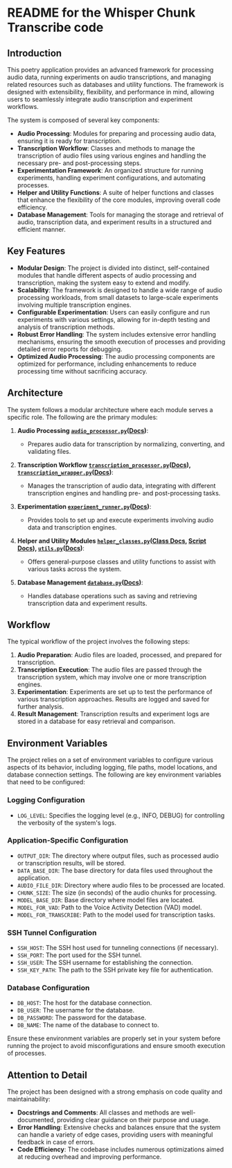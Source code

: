 # README for the Whisper Chunk Transcribe code

## Introduction

This poetry application provides an advanced framework for processing audio data, running experiments on audio transcriptions, and managing related resources such as databases and utility functions. The framework is designed with extensibility, flexibility, and performance in mind, allowing users to seamlessly integrate audio transcription and experiment workflows.

The system is composed of several key components:

- **Audio Processing**: Modules for preparing and processing audio data, ensuring it is ready for transcription.
- **Transcription Workflow**: Classes and methods to manage the transcription of audio files using various engines and handling the necessary pre- and post-processing steps.
- **Experimentation Framework**: An organized structure for running experiments, handling experiment configurations, and automating processes.
- **Helper and Utility Functions**: A suite of helper functions and classes that enhance the flexibility of the core modules, improving overall code efficiency.
- **Database Management**: Tools for managing the storage and retrieval of audio, transcription data, and experiment results in a structured and efficient manner.

## Key Features

- **Modular Design**: The project is divided into distinct, self-contained modules that handle different aspects of audio processing and transcription, making the system easy to extend and modify.
- **Scalability**: The framework is designed to handle a wide range of audio processing workloads, from small datasets to large-scale experiments involving multiple transcription engines.
- **Configurable Experimentation**: Users can easily configure and run experiments with various settings, allowing for in-depth testing and analysis of transcription methods.
- **Robust Error Handling**: The system includes extensive error handling mechanisms, ensuring the smooth execution of processes and providing detailed error reports for debugging.
- **Optimized Audio Processing**: The audio processing components are optimized for performance, including enhancements to reduce processing time without sacrificing accuracy.

## Architecture

The system follows a modular architecture where each module serves a specific role. The following are the primary modules:

1. **Audio Processing [`audio_processor.py`](/whisper_chunk_transcribe/whisper_chunk_transcribe/audio_processor.py)([Docs](/whisper_chunk_transcribe/docs/audio_processor.md))**:

   - Prepares audio data for transcription by normalizing, converting, and validating files.
   
2. **Transcription Workflow [`transcription_processor.py`](/whisper_chunk_transcribe/whisper_chunk_transcribe/transcription_processor.py)([Docs](/whisper_chunk_transcribe/docs/transcription_processor.md)), [`transcription_wrapper.py`](/whisper_chunk_transcribe/whisper_chunk_transcribe/transcription_wrapper.py)([Docs](/whisper_chunk_transcribe/docs/transcription_wrapper.md))**:
   - Manages the transcription of audio data, integrating with different transcription engines and handling pre- and post-processing tasks.

3. **Experimentation [`experiment_runner.py`](/whisper_chunk_transcribe/whisper_chunk_transcribe/experiment_runner.py)([Docs](/whisper_chunk_transcribe/docs/experiment_runner.md))**:
   - Provides tools to set up and execute experiments involving audio data and transcription engines.

4. **Helper and Utility Modules [`helper_classes.py`](/whisper_chunk_transcribe/whisper_chunk_transcribe/helper_classes.py)([Class Docs](/whisper_chunk_transcribe/docs/helper_classes.md), [Script Docs](/whisper_chunk_transcribe/docs/helper_scripts.md)), [`utils.py`](/whisper_chunk_transcribe/whisper_chunk_transcribe/utils.py)([Docs](/whisper_chunk_transcribe/docs/utils.md))**:
   - Offers general-purpose classes and utility functions to assist with various tasks across the system.

5. **Database Management [`database.py`](/whisper_chunk_transcribe/whisper_chunk_transcribe/database.py)([Docs](/whisper_chunk_transcribe/docs/database.md))**:
   - Handles database operations such as saving and retrieving transcription data and experiment results.

## Workflow

The typical workflow of the project involves the following steps:

1. **Audio Preparation**: Audio files are loaded, processed, and prepared for transcription.
2. **Transcription Execution**: The audio files are passed through the transcription system, which may involve one or more transcription engines.
3. **Experimentation**: Experiments are set up to test the performance of various transcription approaches. Results are logged and saved for further analysis.
4. **Result Management**: Transcription results and experiment logs are stored in a database for easy retrieval and comparison.

## Environment Variables

The project relies on a set of environment variables to configure various aspects of its behavior, including logging, file paths, model locations, and database connection settings. The following are key environment variables that need to be configured:

### Logging Configuration
- `LOG_LEVEL`: Specifies the logging level (e.g., INFO, DEBUG) for controlling the verbosity of the system's logs.

### Application-Specific Configuration
- `OUTPUT_DIR`: The directory where output files, such as processed audio or transcription results, will be stored.
- `DATA_BASE_DIR`: The base directory for data files used throughout the application.
- `AUDIO_FILE_DIR`: Directory where audio files to be processed are located.
- `CHUNK_SIZE`: The size (in seconds) of the audio chunks for processing.
- `MODEL_BASE_DIR`: Base directory where model files are located.
- `MODEL_FOR_VAD`: Path to the Voice Activity Detection (VAD) model.
- `MODEL_FOR_TRANSCRIBE`: Path to the model used for transcription tasks.

### SSH Tunnel Configuration
- `SSH_HOST`: The SSH host used for tunneling connections (if necessary).
- `SSH_PORT`: The port used for the SSH tunnel.
- `SSH_USER`: The SSH username for establishing the connection.
- `SSH_KEY_PATH`: The path to the SSH private key file for authentication.

### Database Configuration
- `DB_HOST`: The host for the database connection.
- `DB_USER`: The username for the database.
- `DB_PASSWORD`: The password for the database.
- `DB_NAME`: The name of the database to connect to.

Ensure these environment variables are properly set in your system before running the project to avoid misconfigurations and ensure smooth execution of processes.

## Attention to Detail

The project has been designed with a strong emphasis on code quality and maintainability:
- **Docstrings and Comments**: All classes and methods are well-documented, providing clear guidance on their purpose and usage.
- **Error Handling**: Extensive checks and balances ensure that the system can handle a variety of edge cases, providing users with meaningful feedback in case of errors.
- **Code Efficiency**: The codebase includes numerous optimizations aimed at reducing overhead and improving performance.
